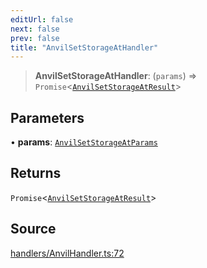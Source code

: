 ```yaml
---
editUrl: false
next: false
prev: false
title: "AnvilSetStorageAtHandler"
---
```


> **AnvilSetStorageAtHandler**: (`params`) => `Promise`\<[`AnvilSetStorageAtResult`](/reference/tevm/actions-types/type-aliases/anvilsetstorageatresult/)\>

## Parameters

• **params**: [`AnvilSetStorageAtParams`](/reference/tevm/actions-types/type-aliases/anvilsetstorageatparams/)

## Returns

`Promise`\<[`AnvilSetStorageAtResult`](/reference/tevm/actions-types/type-aliases/anvilsetstorageatresult/)\>

## Source

[handlers/AnvilHandler.ts:72](https://github.com/evmts/tevm-monorepo/blob/main/packages/actions-types/src/handlers/AnvilHandler.ts#L72)
